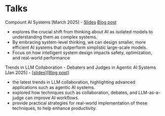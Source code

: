 # Talks

Compount AI Systems [March 2025] - [Slides](./Compound_AI_Systems-Fatemeh_Rahimi-March_2025.pdf) [Blog post](./Compound_AI_Systems.md)
- explores the crucial shift from thinking about AI as isolated models to understanding them as complex systems. 
- By embracing system-level thinking, we can design smaller, more efficient AI systems that outperform simplistic large-scale models. 
- Focus on how intelligent system design impacts safety, optimization, and real-world performance

Trends in LLM Collaboration​ - Debaters and Judges in Agentic AI Systems [Jan 2025] - [[slides]​](./Trends_in_LLM_Collaboration-Fatemeh_Rahimi-Jan_2025.pdf) [[Blog post]](./Latest_AI_Trends_in_LLM_Collaborations.md)
- the latest trends in LLM collaboration, highlighting advanced applications such as agentic AI systems. 
- explored how techniques such as collaboration, debates, and LLM-as-a-judge can improve AI workflows. 
- provide practical strategies for real-world implementation of these techniques, to help enhance productivity.

